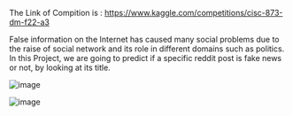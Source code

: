 The Link of Compition is :
                      https://www.kaggle.com/competitions/cisc-873-dm-f22-a3
                      

False information on the Internet has caused many social problems due to the raise of social network and its role in different domains such as politics. 
In this Project, we are going to predict if a specific reddit post is fake news or not, by looking at its title. 


![image](https://user-images.githubusercontent.com/101602589/182048377-f134534b-f8c9-4bdb-807d-c1915510cf9c.png)

![image](https://user-images.githubusercontent.com/101602589/182047639-911a4874-f01d-4d7c-97e4-faf0643f501a.png)
